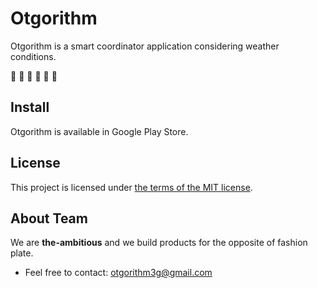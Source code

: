 # Otgorithm
Otgorithm is a smart coordinator application considering weather conditions.



:tophat: :necktie: :running_shirt_with_sash: :jeans: :mans_shoe: :closed_umbrella:



## Install
Otgorithm is available in Google Play Store.



## License
This project is licensed under [the terms of the MIT license](<https://github.com/the-ambitious/otgorithm-client/blob/master/LICENSE>).



## About Team
We are **the-ambitious** and we build products for the opposite of fashion plate.
- Feel free to contact: otgorithm3g@gmail.com
